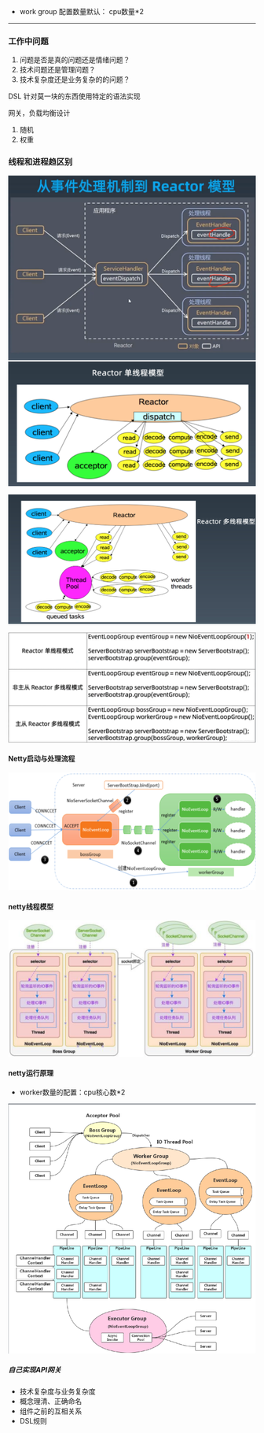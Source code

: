 - work group 配置数量默认： cpu数量*2

---

### 工作中问题

1. 问题是否是真的问题还是情绪问题？
2. 技术问题还是管理问题？
3. 技术复杂度还是业务复杂的的问题？

DSL  针对莫一块的东西使用特定的语法实现



网关，负载均衡设计

1. 随机
2. 权重

### 线程和进程趋区别

<img src="02.netty/image-20210806225717280.png" alt="image-20210806225717280" style="zoom:50%;" />

<img src="02.netty/image-20210806230003385.png" alt="image-20210806230003385" style="zoom:50%;" />

![image-20210806230328360](02.netty/image-20210806230328360.png)



<img src="02.netty/image-20210808093814913.png" alt="image-20210808093814913"  />

#### Netty启动与处理流程

![image-20210808093900164](02.netty/image-20210808093900164.png)

#### netty线程模型

![image-20210808093952340](02.netty/image-20210808093952340.png)

#### netty运行原理

- worker数量的配置：cpu核心数*2  

![image-20210808094946715](02.netty/image-20210808094946715.png)

##### 自己实现API网关

- 技术复杂度与业务复杂度
- 概念理清、正确命名
- 组件之前的互相关系
- DSL规则
